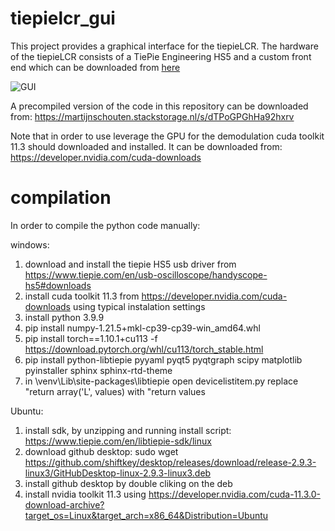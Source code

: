 # tiepielcr_gui
This project provides a graphical interface for the tiepieLCR. The hardware of the tiepieLCR consists of a TiePie Engineering HS5 and a custom front end which can be downloaded from [here](https://github.com/martijnschouten/tiepielcr-hardware)

![GUI](https://github.com/martijnschouten/tiepielcr_gui/assets/6079002/29a33b71-5dbc-4170-9a40-ec1b3164a94f)

A precompiled version of the code in this repository can be downloaded from: https://martijnschouten.stackstorage.nl/s/dTPoGPGhHa92hxrv

Note that in order to use leverage the GPU for the demodulation cuda toolkit 11.3 should downloaded and installed. It can be downloaded from: https://developer.nvidia.com/cuda-downloads

# compilation
In order to compile the python code manually:

windows:
1. download and install the tiepie HS5 usb driver from https://www.tiepie.com/en/usb-oscilloscope/handyscope-hs5#downloads
2. install cuda toolkit 11.3 from https://developer.nvidia.com/cuda-downloads using typical instalation settings
3. install python 3.9.9
4. pip install numpy-1.21.5+mkl-cp39-cp39-win_amd64.whl
5. pip install torch==1.10.1+cu113 -f https://download.pytorch.org/whl/cu113/torch_stable.html
6. pip install python-libtiepie pyyaml pyqt5 pyqtgraph scipy matplotlib pyinstaller sphinx sphinx-rtd-theme
7. in \venv\Lib\site-packages\libtiepie open devicelistitem.py replace "return array('L', values) with "return values

Ubuntu:
1. install sdk, by unzipping and running install script: https://www.tiepie.com/en/libtiepie-sdk/linux
2. download github desktop: sudo wget https://github.com/shiftkey/desktop/releases/download/release-2.9.3-linux3/GitHubDesktop-linux-2.9.3-linux3.deb
3. install github desktop by double cliking on the deb
4. install nvidia toolkit 11.3 using https://developer.nvidia.com/cuda-11.3.0-download-archive?target_os=Linux&target_arch=x86_64&Distribution=Ubuntu
